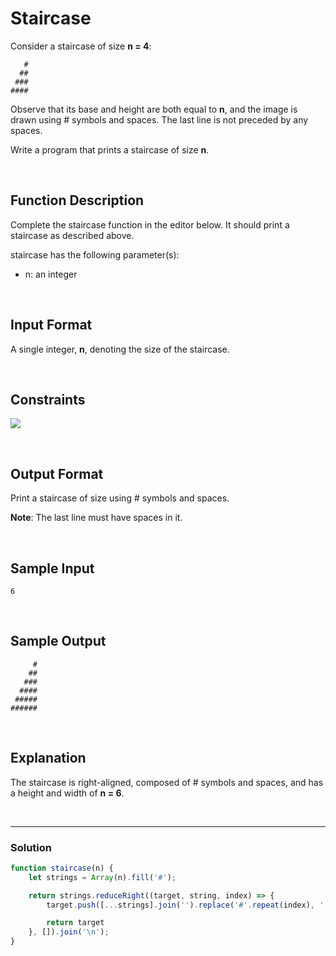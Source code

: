 # Staircase

Consider a staircase of size **n = 4**:
```
   #
  ##
 ###
####
```

Observe that its base and height are both equal to **n**, and the image is drawn using # symbols and spaces. The last line is not preceded by any spaces.

Write a program that prints a staircase of size **n**.

<br/>

## Function Description

Complete the staircase function in the editor below. It should print a staircase as described above.

staircase has the following parameter(s):

- n: an integer

<br/>

## Input Format

A single integer, **n**, denoting the size of the staircase.

<br/>

## Constraints
![](https://latex.codecogs.com/gif.latex?0<&space;n\leq&space;100)

<br/>

## Output Format

Print a staircase of size  using # symbols and spaces.

**Note**: The last line must have  spaces in it.

<br/>

## Sample Input
```
6 
```

<br/>

## Sample Output
```
     #
    ##
   ###
  ####
 #####
######
```

<br/>

## Explanation

The staircase is right-aligned, composed of # symbols and spaces, and has a height and width of **n = 6**.

<br/>

---

### Solution

```javascript
function staircase(n) {
    let strings = Array(n).fill('#');

    return strings.reduceRight((target, string, index) => {
        target.push([...strings].join('').replace('#'.repeat(index), ' '.repeat(index)));

        return target
    }, []).join('\n');
}
```